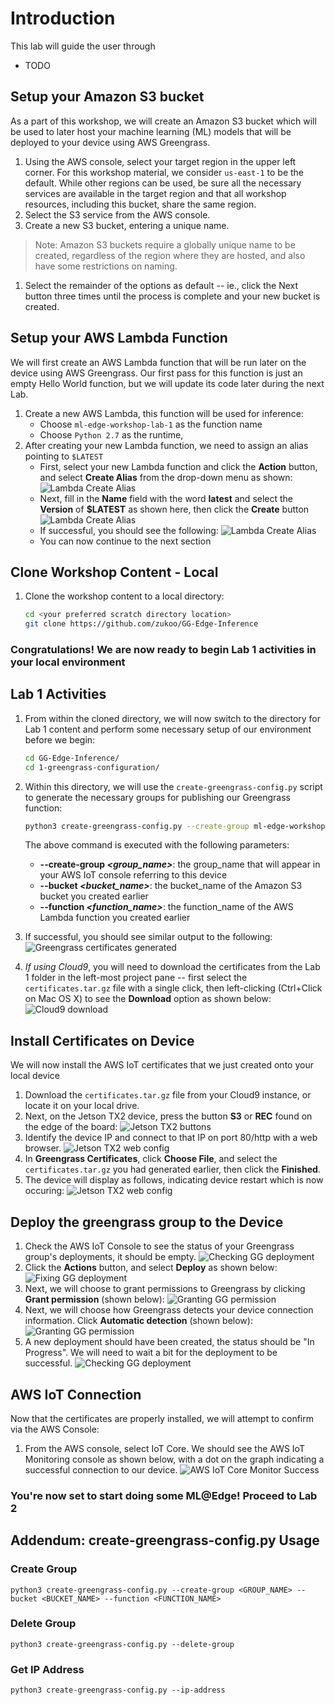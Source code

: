 # Introduction

This lab will guide the user through

- TODO

## Setup your Amazon S3 bucket

As a part of this workshop, we will create an Amazon S3 bucket which will be used to later host your machine learning (ML) models that will be deployed to your device using AWS Greengrass.

1. Using the AWS console, select your target region in the upper left corner. For this workshop material, we consider `us-east-1` to be the default. While other regions can be used, be sure all the necessary services are available in the target region and that all workshop resources, including this bucket, share the same region.
1. Select the S3 service from the AWS console.
1. Create a new S3 bucket, entering a unique name.
> Note: Amazon S3 buckets require a globally unique name to be created, regardless of the region where they are hosted, and also have some restrictions on naming.
1. Select the remainder of the options as default -- ie., click the Next button three times until the process is complete and your new bucket is created.

## Setup your AWS Lambda Function

We will first create an AWS Lambda function that will be run later on the device using AWS Greengrass. Our first pass for this function is just an empty Hello World function, but we will update its code later during the next Lab.

1. Create a new AWS Lambda, this function will be used for inference:
    - Choose `ml-edge-workshop-lab-1` as the function name
    - Choose `Python 2.7` as the runtime,
1. After creating your new Lambda function, we need to assign an alias pointing to `$LATEST`
    - First, select your new Lambda function and click the **Action** button, and select **Create Alias** from the drop-down menu as shown:
        ![Lambda Create Alias](./images/lambda_create_alias.png)
    - Next, fill in the **Name** field with the word **latest** and select the **Version** of **\$LATEST** as shown here, then click the **Create** button
        ![Lambda Create Alias](./images/lambda_create_alias_1.png)
    - If successful, you should see the following:
        ![Lambda Create Alias](./images/lambda_create_alias_2.png)
    - You can now continue to the next section

## Clone Workshop Content - Local

1. Clone the workshop content to a local directory:
    ```bash
    cd <your preferred scratch directory location>
    git clone https://github.com/zukoo/GG-Edge-Inference
    ```

### Congratulations! We are now ready to begin Lab 1 activities in your local environment

## Lab 1 Activities

1. From within the cloned directory, we will now switch to the directory for Lab 1 content and perform some necessary setup of our environment before we begin:
    ```bash
    cd GG-Edge-Inference/
    cd 1-greengrass-configuration/
    ```
1. Within this directory, we will use the `create-greengrass-config.py` script to generate the necessary groups for publishing our Greengrass function:
    ```bash
    python3 create-greengrass-config.py --create-group ml-edge-workshop --bucket ml-edge-workshop-lab-1 --function ml-edge-workshop-lab-1
    ```

    The above command is executed with the following parameters:

    - **--create-group *\<group_name\>***: the group_name that will appear in your AWS IoT console referring to this device
    - **--bucket *\<bucket_name\>***: the bucket_name of the Amazon S3 bucket you created earlier
    - **--function *<function_name\>***: the function_name of the AWS Lambda function you created earlier
1. If successful, you should see similar output to the following:
    ![Greengrass certificates generated](./images/gg_certificates_generated.png)

1. *If using Cloud9*, you will need to download the certificates from the Lab 1 folder in the left-most project pane -- first select the `certificates.tar.gz` file with a single click, then left-clicking (Ctrl+Click on Mac OS X) to see the **Download** option as shown below:
    ![Cloud9 download](./images/cloud9_download.png)

## Install Certificates on Device

We will now install the AWS IoT certificates that we just created onto your local device

1. Download the `certificates.tar.gz` file from your Cloud9 instance, or locate it on your local drive.
1. Next, on the Jetson TX2 device, press the button **S3** or **REC** found on the edge of the board:
    ![Jetson TX2 buttons](./images/jetson_buttons.png)
1. Identify the device IP and connect to that IP on port 80/http with a web browser.
    ![Jetson TX2 web config](./images/jetson_web_config.png)
1. In **Greengrass Certificates**, click **Choose File**, and select the `certificates.tar.gz` you had generated earlier, then click the **Finished**.
1. The device will display as follows, indicating device restart which is now occuring:
    ![Jetson TX2 web config](./images/jetson_restart.png)

## Deploy the greengrass group to the Device

1. Check the AWS IoT Console to see the status of your Greengrass group's deployments, it should be empty.
    ![Checking GG deployment](./images/gg_first_deploy.png)
1. Click the **Actions** button, and select **Deploy** as shown below:
    ![Fixing GG deployment](./images/gg_first_deploy_1.png)
1. Next, we will choose to grant permissions to Greengrass by clicking **Grant permission** (shown below):
    ![Granting GG permission](./images/gg_first_deploy_2.png)
1. Next, we will choose how Greengrass detects your device connection information. Click **Automatic detection** (shown below):
    ![Granting GG permission](./images/gg_first_deploy_3.png)
1. A new deployment should have been created, the status should be "In Progress". We will need to wait a bit for the deployment to be successful.
    ![Checking GG deployment](./images/gg_first_deploy_4.png)

## AWS IoT Connection

Now that the certificates are properly installed, we will attempt to confirm via the AWS Console:

1. From the AWS console, select IoT Core. We should see the AWS IoT Monitoring console as shown below, with a dot on the graph indicating a successful connection to our device.
    ![AWS IoT Core Monitor Success](./images/iot_monitor_success.png)

### You're now set to start doing some ML@Edge! Proceed to Lab 2

## Addendum: create-greengrass-config.py Usage

### Create Group

`python3 create-greengrass-config.py --create-group <GROUP_NAME> --bucket <BUCKET_NAME> --function <FUNCTION_NAME>`

### Delete Group

`python3 create-greengrass-config.py --delete-group`

### Get IP Address

`python3 create-greengrass-config.py --ip-address`
